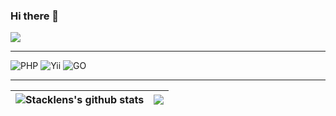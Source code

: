 ### Hi there 👋

<!--
**Cathay-Chen/Cathay-Chen** is a ✨ _special_ ✨ repository because its `README.md` (this file) appears on your GitHub profile.

Here are some ideas to get you started:

- 🔭 I’m currently working on ...
- 🌱 I’m currently learning ...
- 👯 I’m looking to collaborate on ...
- 🤔 I’m looking for help with ...
- 💬 Ask me about ...
- 📫 How to reach me: ...
- 😄 Pronouns: ...
- ⚡ Fun fact: ...
-->

[![](https://img.shields.io/badge/-Blog-orange?style=for-the-badge&color=8B4513&logo=rss&logoColor=white)](https://www.chenguotai.com/)

---

![PHP](https://img.shields.io/badge/-PHP-%233776ab?logo=php&style=for-the-badge&logoColor=white)
![Yii](https://img.shields.io/badge/-Yii-%23092E20?logo=yii&style=for-the-badge&logoColor=white&color=006400)
![GO](https://img.shields.io/badge/-Golang-%233776ab?logo=go&style=for-the-badge&logoColor=white&color=D2691E)

---

  
| <img align="center" src="https://github-readme-stats.vercel.app/api?username=Cathay-Chen&show_icons=true&include_all_commits=true&theme=buefy&hide_border=true" alt="Stacklens's github stats" /> | <img align="center" src="https://github-readme-stats.vercel.app/api/top-langs/?username=Cathay-Chen&layout=compact&theme=buefy&hide_border=true" /> |
| ------------- | ------------- |

